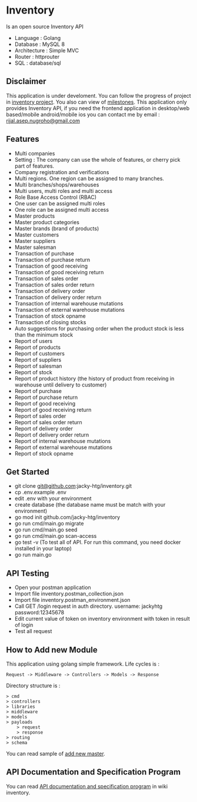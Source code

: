 # Inventory

Is an open source Inventory API
- Language : Golang
- Database : MySQL 8
- Architecture : Simple MVC
- Router : httprouter
- SQL : database/sql

## Disclaimer
This application is under develoment. You can follow the progress of project in [inventory project](https://github.com/jacky-htg/inventory/projects/1). You also can view of [milestones](https://github.com/jacky-htg/inventory/milestones). This application only provides Inventory API, if you need the frontend application in desktop/web based/mobile android/mobile ios you can contact me by email : rijal.asep.nugroho@gmail.com

## Features
- Multi companies
- Setting : The company can use the whole of features, or cherry pick part of features.
- Company registration and verifications 
- Multi regions. One region can be assigned to many branches.
- Multi branches/shops/warehouses
- Multi users, multi roles and multi access
- Role Base Access Control (RBAC)
- One user can be assigned multi roles
- One role can be assigned multi access  
- Master products
- Master product categories
- Master brands (brand of products)
- Master customers
- Master suppliers
- Master salesman
- Transaction of purchase
- Transaction of purchase return
- Transaction of good receiving
- Transaction of good receiving return
- Transaction of sales order
- Transaction of sales order return
- Transaction of delivery order
- Transaction of delivery order return
- Transaction of internal warehouse mutations
- Transaction of external warehouse mutations
- Transaction of stock opname
- Transaction of closing stocks
- Auto suggestions for purchasing order when the product stock is less than the minimum stock
- Report of users
- Report of products
- Report of customers
- Report of suppliers
- Report of salesman
- Report of stock
- Report of product history (the history of product from receiving in warehouse until delivery to customer)
- Report of purchase
- Report of purchase return
- Report of good receiving
- Report of good receiving return
- Report of sales order
- Report of sales order return
- Report of delivery order
- Report of delivery order return
- Report of internal warehouse mutations
- Report of external warehouse mutations
- Report of stock opname

## Get Started
- git clone git@github.com:jacky-htg/inventory.git
- cp .env.example .env
- edit .env with your environment
- create database (the database name must be match with your environment)
- go mod init github.com/jacky-htg/inventory
- go run cmd/main.go migrate
- go run cmd/main.go seed
- go run cmd/main.go scan-access
- go test -v (To test all of API. For run this command, you need docker installed in your laptop)
- go run main.go

## API Testing
- Open your postman application
- Import file inventory.postman_collection.json
- Import file inventory.postman_environment.json
- Call GET /login request in auth directory. username: jackyhtg password:12345678
- Edit current value of token on inventory environment with token in result of login
- Test all request

## How to Add new Module
This application using golang simple framework. Life cycles is :
```
Request -> Middleware -> Controllers -> Models -> Response
``` 
Directory structure is :
```
> cmd
> controllers
> libraries
> middleware
> models
> payloads
    > request
    > response
> routing
> schema 
```
You can read sample of [add new master](https://github.com/jacky-htg/inventory/blob/master/master.md).

## API Documentation and Specification Program
You can read [API documentation and specification program](https://github.com/jacky-htg/inventory/wiki) in wiki inventory. 